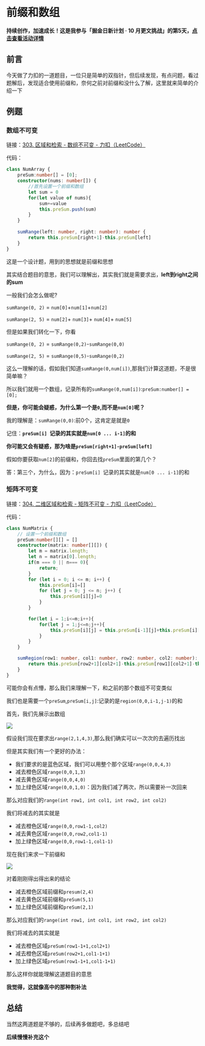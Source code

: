 # 前缀和数组

**持续创作，加速成长！这是我参与「掘金日新计划 · 10 月更文挑战」的第5天，[点击查看活动详情](https://juejin.cn/post/7147654075599978532)**

## 前言

今天做了力扣的一道题目，一位只是简单的双指针，但后续发现，有点问题，看过题解后，发现适合使用前缀和，奈何之前对前缀和没什么了解，这里就来简单的介绍一下

## 例题

### 数组不可变

链接：[303. 区域和检索 - 数组不可变 - 力扣（LeetCode）](https://leetcode.cn/problems/range-sum-query-immutable/)

代码：

```typescript
class NumArray {
    preSum:number[] = [0];
    constructor(nums: number[]) {
        //首先设置一个前缀和数组 
        let sum = 0
        for(let value of nums){
            sum+=value
            this.preSum.push(sum)
        }
    }
    
    sumRange(left: number, right: number): number {
        return this.preSum[right+1]-this.preSum[left]
    }
}
```

这是一个设计题，用到的思想就是前缀和思想

其实结合题目的意思，我们可以理解出，其实我们就是需要求出，**left到right之间的sum**

一般我们会怎么做呢?

`sumRange(0, 2)` = `num[0]`+`num[1]`+`num[2]`

`sumRange(2, 5)` = `num[2]`+  `num[3]`+ `num[4]`+ `num[5]`

但是如果我们转化一下，你看

`sumRange(0, 2)` = `sumRange(0,2)`-`sumRange(0,0)`

`sumRange(2, 5)` = `sumRange(0,5)`-`sumRange(0,2)`

这么一理解的话，假如我们知道`sumRange(0,num[i])`,那我们计算这道题，不是很简单嘛？

所以我们就用一个数组，记录所有的`sumRange(0,num[i])`:`preSum:number[] = [0];`

**但是，你可能会疑惑，为什么第一个是`0`,而不是`num[0]`呢？**

我的理解是：`sumRange(0,0)`:前0个，这肯定是就是`0`

记住：**`preSum[i] `记录的其实就是`num[0 ... i-1]`的和**

**你可能又会有疑惑，那为啥是`preSum[right+1]-preSum[left]`**

假如你要获取`num[2]`的前缀和，你回去找`preSum`里面的第几个？

答：第三个，为什么，因为：`preSum[i] `记录的其实就是`num[0 ... i-1]`的和

### 矩阵不可变

链接：[304. 二维区域和检索 - 矩阵不可变 - 力扣（LeetCode）](https://leetcode.cn/problems/range-sum-query-2d-immutable/)

代码：

```typescript
class NumMatrix {
    // 设置一个前缀和数组
    preSum:number[][] = []
    constructor(matrix: number[][]) {
        let m = matrix.length;
        let n = matrix[0].length;
        if(m === 0 || n=== 0){
            return;
        }
        for (let i = 0; i <= m; i++) {
            this.preSum[i]=[]
            for (let j = 0; j <= n; j++) {
                this.preSum[i][j]=0
            }
        }

        for(let i = 1;i<=m;i++){
            for(let j = 1;j<=n;j++){
                this.preSum[i][j] = this.preSum[i-1][j]+this.preSum[i][j-1]+matrix[i-1][j-1]-this.preSum[i-1][j-1]
            }
        }
    }

    sumRegion(row1: number, col1: number, row2: number, col2: number): number {
        return this.preSum[row2+1][col2+1]-this.preSum[row1][col2+1]-this.preSum[row2+1][col1]+this.preSum[row1][col1]
    }
}
```

可能你会有点懵，那么我们来理解一下，和之前的那个数组不可变类似

我们也是需要一个`preSum`,`preSum[i,j]`:记录的是`region(0,0,i-1,j-1)`的和

首先，我们先展示出数组

![](D:\Workspace\知识整理\算法整理\Algorithm\前缀和\number数组.png)

假设我们现在要求出`range(2,1,4,3)`,那么我们确实可以一次次的去遍历找出

但是其实我们有一个更好的办法：

+ 我们要求的是蓝色区域，我们可以用整个那个区域`range(0,0,4,3)`
+ 减去橙色区域`range(0,0,1,3)`
+ 减去黄色区域`range(0,0,4,0)`
+ 加上绿色区域`range(0,0,1,0)`：因为我们减了两次，所以需要补一次回来

那么对应我们的`range(int row1, int col1, int row2, int col2)`

我们将减去的其实就是

+ 减去橙色区域`range(0,0,row1-1,col2)`
+ 减去黄色区域`range(0,0,row2,col1-1)`
+ 加上绿色区域`range(0,0,row1-1,col1-1)`

现在我们来求一下前缀和

![](D:\Workspace\知识整理\算法整理\Algorithm\前缀和\preSum数组.png)

对着刚刚得出得出来的结论

+ 减去橙色区域前缀和`presum(2,4)`
+ 减去黄色区域前缀和`preSum(5,1)`
+ 加上绿色区域前缀和`preSum(2,1)`

那么对应我们的`range(int row1, int col1, int row2, int col2)`

我们将减去的其实就是

+ 减去橙色区域`preSum(row1-1+1,col2+1)`
+ 减去橙色区域`preSum(row2+1,col1-1+1)`
+ 加上绿色区域`preSum(row1-1+1,col1-1+1)`

那么这样你就能理解这道题目的意思

**我觉得，这就像高中的那种割补法**

## 总结

当然这两道题是不够的，后续再多做题吧，多总结吧

**后续慢慢补充这个**